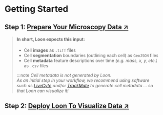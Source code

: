 # Getting Started
## Step 1: [Prepare Your Microscopy Data ↗](./data.md)
>
> #### In short, Loon expects this input:
> - Cell **images** as `.tiff` files
> - Cell **segmentation** boundaries (outlining each cell) as `GeoJSON` files
> - Cell **metadata** feature descriptions over time _(e.g. mass, x, y, etc.)_ as `.csv` files
> 
> 
> :::note
> _Cell metadata is not generated by Loon._  
> _As an initial step in your workflow, we recommend using software such as [LiveCyte](https://www.phasefocus.com/livecyte) and/or [TrackMate](https://imagej.net/plugins/trackmate/) to generate cell metadata ... so that Loon can visualize it!_


## Step 2: [Deploy Loon To Visualize Data ↗](./quickstart.md)